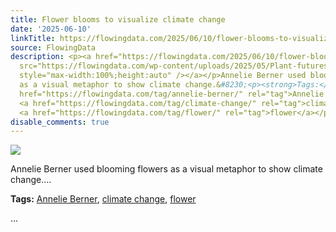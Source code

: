 ```yaml
---
title: Flower blooms to visualize climate change
date: '2025-06-10'
linkTitle: https://flowingdata.com/2025/06/10/flower-blooms-to-visualize-climate-change/
source: FlowingData
description: <p><a href="https://flowingdata.com/2025/06/10/flower-blooms-to-visualize-climate-change/"><img
  src="https://flowingdata.com/wp-content/uploads/2025/05/Plant-futures-750x472.png"
  style="max-width:100%;height:auto" /></a></p>Annelie Berner used blooming flowers
  as a visual metaphor to show climate change.&#8230;<p><strong>Tags:</strong> <a
  href="https://flowingdata.com/tag/annelie-berner/" rel="tag">Annelie Berner</a>,
  <a href="https://flowingdata.com/tag/climate-change/" rel="tag">climate change</a>,
  <a href="https://flowingdata.com/tag/flower/" rel="tag">flower</a></p> ...
disable_comments: true
---
```

<p><a href="https://flowingdata.com/2025/06/10/flower-blooms-to-visualize-climate-change/"><img src="https://flowingdata.com/wp-content/uploads/2025/05/Plant-futures-750x472.png" style="max-width:100%;height:auto" /></a></p>Annelie Berner used blooming flowers as a visual metaphor to show climate change.&#8230;<p><strong>Tags:</strong> <a href="https://flowingdata.com/tag/annelie-berner/" rel="tag">Annelie Berner</a>, <a href="https://flowingdata.com/tag/climate-change/" rel="tag">climate change</a>, <a href="https://flowingdata.com/tag/flower/" rel="tag">flower</a></p> ...